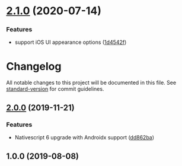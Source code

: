 # [2.1.0](https://github.com/benedictkhoo/nativescript-google-places-sdk/compare/v2.0.0...v2.1.0) (2020-07-14)


### Features

* support iOS UI appearance options ([1d4542f](https://github.com/benedictkhoo/nativescript-google-places-sdk/commit/1d4542f8aeb8111f97bc1572b197bc9cbcc5408e))

# Changelog

All notable changes to this project will be documented in this file. See [standard-version](https://github.com/conventional-changelog/standard-version) for commit guidelines.

## [2.0.0](https://github.com/benedictkhoo/nativescript-google-places-sdk/compare/v1.0.0...v2.0.0) (2019-11-21)


### Features

* Nativescript 6 upgrade with Androidx support ([dd862ba](https://github.com/benedictkhoo/nativescript-google-places-sdk/commit/dd862ba4cdcb5b346faaa9e445e08297dd1299e7))

## 1.0.0 (2019-08-08)

